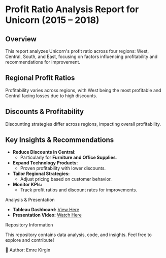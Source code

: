 # Profit Ratio Analysis Report for Unicorn (2015 – 2018)

## Overview

This report analyzes Unicorn's profit ratio across four regions: West, Central, South, and East, focusing on factors influencing profitability and recommendations for improvement.

## Regional Profit Ratios

Profitability varies across regions, with West being the most profitable and Central facing losses due to high discounts.

## Discounts & Profitability

Discounting strategies differ across regions, impacting overall profitability.

## Key Insights & Recommendations

- **Reduce Discounts in Central:** 
  - Particularly for **Furniture and Office Supplies**.
- **Expand Technology Products:** 
  - Proven profitability with lower discounts.
- **Tailor Regional Strategies:** 
  - Adjust pricing based on customer behavior.
- **Monitor KPIs:** 
  - Track profit ratios and discount rates for improvements.


Analysis & Presentation

- **Tableau Dashboard:** [View Here](https://public.tableau.com/app/profile/emre.kirgin/viz/UnicornProject_17345387405760/Dashboard1)
- **Presentation Video:** [Watch Here](https://www.loom.com/share/542fee5ac14843c98192626926822301)


Repository Information

This repository contains data analysis, code, and insights. Feel free to explore and contribute!

📌 Author: Emre Kirgin
